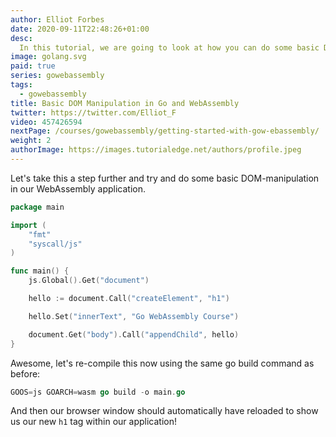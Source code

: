 ```yaml
---
author: Elliot Forbes
date: 2020-09-11T22:48:26+01:00
desc:
  In this tutorial, we are going to look at how you can do some basic DOM manipulation in Go through WebAssembly.
image: golang.svg
paid: true
series: gowebassembly
tags:
  - gowebassembly
title: Basic DOM Manipulation in Go and WebAssembly
twitter: https://twitter.com/Elliot_F
video: 457426594
nextPage: /courses/gowebassembly/getting-started-with-gow-ebassembly/
weight: 2
authorImage: https://images.tutorialedge.net/authors/profile.jpeg
---
```


Let's take this a step further and try and do some basic DOM-manipulation in our WebAssembly application.

```go
package main

import ( 
	"fmt"
	"syscall/js"
)

func main() {
	js.Global().Get("document")

	hello := document.Call("createElement", "h1")

	hello.Set("innerText", "Go WebAssembly Course")

	document.Get("body").Call("appendChild", hello)
}
```

Awesome, let's re-compile this now using the same go build command as before:

```go
GOOS=js GOARCH=wasm go build -o main.go
```

And then our browser window should automatically have reloaded to show us our new `h1` tag within our application!